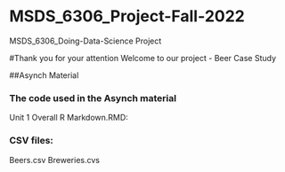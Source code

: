 # MSDS_6306_Project-Fall-2022
MSDS_6306_Doing-Data-Science Project

#Thank you for your attention
Welcome to our project - Beer Case Study 

##Asynch Material

### The code used in the Asynch material  
Unit 1 Overall R Markdown.RMD:   

### CSV files: 
Beers.csv
Breweries.cvs

